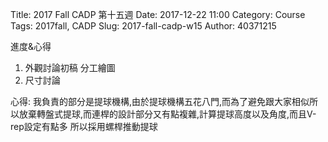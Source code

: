 Title: 2017 Fall CADP 第十五週
Date: 2017-12-22 11:00
Category: Course
Tags: 2017fall, CADP
Slug: 2017-fall-cadp-w15
Author: 40371215

進度&心得





<!-- PELICAN_END_SUMMARY -->



1. 外觀討論初稿 分工繪圖
2. 尺寸討論

心得: 我負責的部分是提球機構,由於提球機構五花八門,而為了避免跟大家相似所以放棄轉盤式提球,而連桿的設計部分又有點複雜,計算提球高度以及角度,而且V-rep設定有點多 所以採用螺桿推動提球